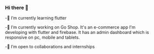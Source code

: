 ### Hi there 👋

 
 -🌱 I’m currently learning flutter

 -🔭 I’m currently working on Go Shop. It's an e-commerce app I'm developing with flutter and firebase. It has an admin dashboard which is responsive on pc, mobile and tablets. 

 -👯 I’m open to collaborations and internships 
